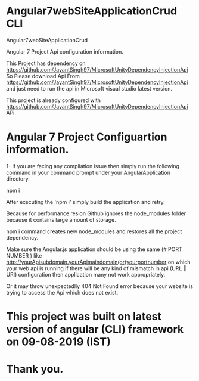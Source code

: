 # Angular7webSiteApplicationCrud  CLI
 Angular7webSiteApplicationCrud
 
Angular 7 Project Api configuration information.
 
This Project has dependency on https://github.com/JayantSingh97/MicrosoftUnityDependencyInjectionApi So Please download Api From https://github.com/JayantSingh97/MicrosoftUnityDependencyInjectionApi and just need to run the api in Microsoft visual studio latest version.

This project is already configured with https://github.com/JayantSingh97/MicrosoftUnityDependencyInjectionApi APi.

 # Angular 7 Project Configuartion information.

1- If you are facing any compilation issue then simply run the following command in your command prompt under your AngularApplication directory.

npm i

After executing the 'npm i' simply build the application and retry.

Because for performance resion Github ignores the node_modules folder because it contains large amount of storage.

npm i command creates new node_modules and restores all the project dependency.

Make sure the Angular.js application should be using the same (# PORT NUMBER ) like http://yourApisubdomain.yourApimaindomain(or)yourportnumber on which your web api is running if  there will be any kind of mismatch in api (URL || URI) configuration then application many not work appropriately.

Or it may throw unexpectedlly 404 Not Found error because your website is trying to access the Api which does not exist.


# This project was built on latest version of angular (CLI) framework on 09-08-2019 (IST)

# Thank you.
